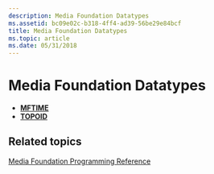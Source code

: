 ```yaml
---
description: Media Foundation Datatypes
ms.assetid: bc09e02c-b318-4ff4-ad39-56be29e84bcf
title: Media Foundation Datatypes
ms.topic: article
ms.date: 05/31/2018
---
```


# Media Foundation Datatypes

-   [**MFTIME**](mftime.md)
-   [**TOPOID**](topoid.md)

## Related topics

<dl> <dt>

[Media Foundation Programming Reference](media-foundation-programming-reference.md)
</dt> </dl>

 

 



